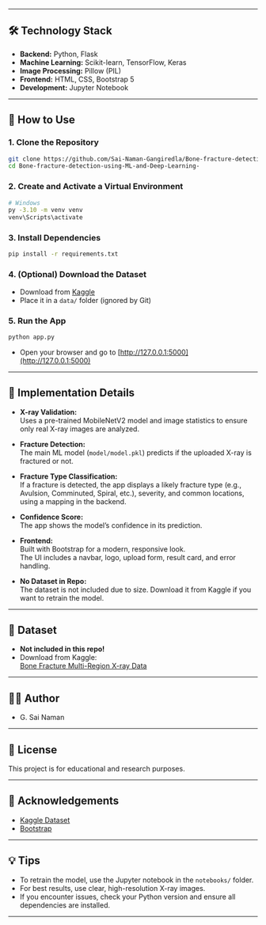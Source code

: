 
---

## 🛠️ Technology Stack

- **Backend:** Python, Flask
- **Machine Learning:** Scikit-learn, TensorFlow, Keras
- **Image Processing:** Pillow (PIL)
- **Frontend:** HTML, CSS, Bootstrap 5
- **Development:** Jupyter Notebook

---

## 🚀 How to Use

### 1. Clone the Repository

```bash
git clone https://github.com/Sai-Naman-Gangiredla/Bone-fracture-detection-using-ML-and-Deep-Learning-.git
cd Bone-fracture-detection-using-ML-and-Deep-Learning-
```

### 2. Create and Activate a Virtual Environment

```bash
# Windows
py -3.10 -m venv venv
venv\Scripts\activate
```

### 3. Install Dependencies

```bash
pip install -r requirements.txt
```

### 4. (Optional) Download the Dataset

- Download from [Kaggle](https://www.kaggle.com/datasets/bmadushanirodrigo/fracture-multi-region-x-ray-data)
- Place it in a `data/` folder (ignored by Git)

### 5. Run the App

```bash
python app.py
```
- Open your browser and go to [http://127.0.0.1:5000](http://127.0.0.1:5000)

---

## 🧠 Implementation Details

- **X-ray Validation:**  
  Uses a pre-trained MobileNetV2 model and image statistics to ensure only real X-ray images are analyzed.

- **Fracture Detection:**  
  The main ML model (`model/model.pkl`) predicts if the uploaded X-ray is fractured or not.

- **Fracture Type Classification:**  
  If a fracture is detected, the app displays a likely fracture type (e.g., Avulsion, Comminuted, Spiral, etc.), severity, and common locations, using a mapping in the backend.

- **Confidence Score:**  
  The app shows the model’s confidence in its prediction.

- **Frontend:**  
  Built with Bootstrap for a modern, responsive look.  
  The UI includes a navbar, logo, upload form, result card, and error handling.

- **No Dataset in Repo:**  
  The dataset is not included due to size. Download it from Kaggle if you want to retrain the model.

---

## 📂 Dataset

- **Not included in this repo!**
- Download from Kaggle:  
  [Bone Fracture Multi-Region X-ray Data](https://www.kaggle.com/datasets/bmadushanirodrigo/fracture-multi-region-x-ray-data)

---

## 👨‍💻 Author

- G. Sai Naman

---

## 📜 License

This project is for educational and research purposes.

---

## 🙏 Acknowledgements

- [Kaggle Dataset](https://www.kaggle.com/datasets/bmadushanirodrigo/fracture-multi-region-x-ray-data)
- [Bootstrap](https://getbootstrap.com/)

---

## 💡 Tips

- To retrain the model, use the Jupyter notebook in the `notebooks/` folder.
- For best results, use clear, high-resolution X-ray images.
- If you encounter issues, check your Python version and ensure all dependencies are installed.

---
